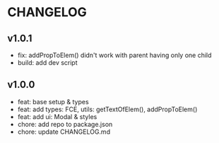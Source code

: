 # CHANGELOG

## v1.0.1
- fix: addPropToElem() didn't work with parent having only one child
- build: add dev script

## v1.0.0
- feat: base setup & types
- feat: add types: FCE, utils: getTextOfElem(), addPropToElem()
- feat: add ui: Modal & styles
- chore: add repo to package.json
- chore: update CHANGELOG.md